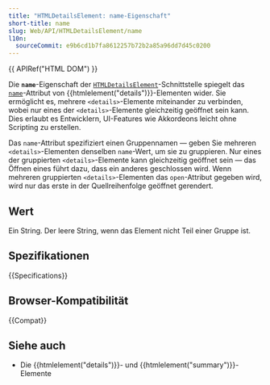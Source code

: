 ```yaml
---
title: "HTMLDetailsElement: name-Eigenschaft"
short-title: name
slug: Web/API/HTMLDetailsElement/name
l10n:
  sourceCommit: e9b6cd1b7fa8612257b72b2a85a96dd7d45c0200
---
```


{{ APIRef("HTML DOM") }}

Die **`name`**-Eigenschaft der [`HTMLDetailsElement`](/de/docs/Web/API/HTMLDetailsElement)-Schnittstelle spiegelt das [`name`](/de/docs/Web/HTML/Reference/Elements/details#name)-Attribut von {{htmlelement("details")}}-Elementen wider. Sie ermöglicht es, mehrere `<details>`-Elemente miteinander zu verbinden, wobei nur eines der `<details>`-Elemente gleichzeitig geöffnet sein kann. Dies erlaubt es Entwicklern, UI-Features wie Akkordeons leicht ohne Scripting zu erstellen.

Das `name`-Attribut spezifiziert einen Gruppennamen — geben Sie mehreren `<details>`-Elementen denselben `name`-Wert, um sie zu gruppieren. Nur eines der gruppierten `<details>`-Elemente kann gleichzeitig geöffnet sein — das Öffnen eines führt dazu, dass ein anderes geschlossen wird. Wenn mehreren gruppierten `<details>`-Elementen das `open`-Attribut gegeben wird, wird nur das erste in der Quellreihenfolge geöffnet gerendert.

## Wert

Ein String. Der leere String, wenn das Element nicht Teil einer Gruppe ist.

## Spezifikationen

{{Specifications}}

## Browser-Kompatibilität

{{Compat}}

## Siehe auch

- Die {{htmlelement("details")}}- und {{htmlelement("summary")}}-Elemente
